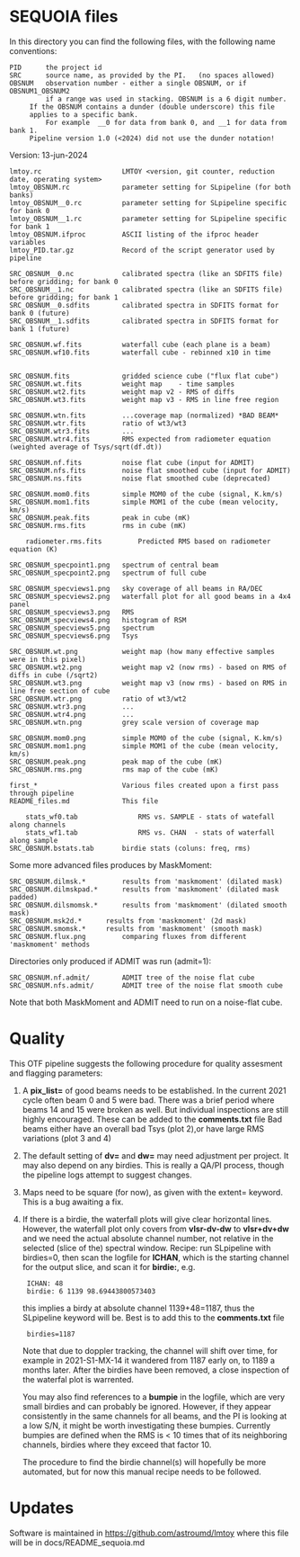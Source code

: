 # SEQUOIA files

In this directory you can find the following files, with the following name conventions:

    PID      the project id
    SRC      source name, as provided by the PI.   (no spaces allowed)
    OBSNUM   observation number - either a single OBSNUM, or if OBSNUM1_OBSNUM2
             if a range was used in stacking. OBSNUM is a 6 digit number.
	     If the OBSNUM contains a dunder (double underscore) this file
	     applies to a specific bank.
             For example  __0 for data from bank 0, and __1 for data from bank 1.
	     Pipeline version 1.0 (<2024) did not use the dunder notation!
        
Version:  13-jun-2024

	lmtoy.rc                    LMTOY <version, git counter, reduction date, operating system>
	lmtoy_OBSNUM.rc             parameter setting for SLpipeline (for both banks)
	lmtoy_OBSNUM__0.rc          parameter setting for SLpipeline specific for bank 0
	lmtoy_OBSNUM__1.rc          parameter setting for SLpipeline specific for bank 1
	lmtoy_OBSNUM.ifproc         ASCII listing of the ifproc header variables
	lmtoy_PID.tar.gz            Record of the script generator used by pipeline

	SRC_OBSNUM__0.nc            calibrated spectra (like an SDFITS file) before gridding; for bank 0
	SRC_OBSNUM__1.nc            calibrated spectra (like an SDFITS file) before gridding; for bank 1
	SRC_OBSNUM__0.sdfits        calibrated spectra in SDFITS format for bank 0 (future)
	SRC_OBSNUM__1.sdfits        calibrated spectra in SDFITS format for bank 1 (future)

	SRC_OBSNUM.wf.fits          waterfall cube (each plane is a beam)
	SRC_OBSNUM.wf10.fits        waterfall cube - rebinned x10 in time
	

	SRC_OBSNUM.fits             gridded science cube ("flux flat cube")
	SRC_OBSNUM.wt.fits          weight map    - time samples
	SRC_OBSNUM.wt2.fits         weight map v2 - RMS of diffs
	SRC_OBSNUM.wt3.fits         weight map v3 - RMS in line free region

	SRC_OBSNUM.wtn.fits         ...coverage map (normalized) *BAD BEAM*
	SRC_OBSNUM.wtr.fits         ratio of wt3/wt3
	SRC_OBSNUM.wtr3.fits        ...
	SRC_OBSNUM.wtr4.fits        RMS expected from radiometer equation (weighted average of Tsys/sqrt(df.dt))
	
	SRC_OBSNUM.nf.fits          noise flat cube (input for ADMIT)
	SRC_OBSNUM.nfs.fits         noise flat smoothed cube (input for ADMIT)
	SRC_OBSNUM.ns.fits          noise flat smoothed cube (deprecated)

	SRC_OBSNUM.mom0.fits        simple MOM0 of the cube (signal, K.km/s)
	SRC_OBSNUM.mom1.fits        simple MOM1 of the cube (mean velocity, km/s)
	SRC_OBSNUM.peak.fits        peak in cube (mK)
	SRC_OBSNUM.rms.fits         rms in cube (mK)

        radiometer.rms.fits         Predicted RMS based on radiometer equation (K)
	
	SRC_OBSNUM_specpoint1.png   spectrum of central beam
	SRC_OBSNUM_specpoint2.png   spectrum of full cube

	SRC_OBSNUM_specviews1.png   sky coverage of all beams in RA/DEC
	SRC_OBSNUM_specviews2.png   waterfall plot for all good beams in a 4x4 panel
	SRC_OBSNUM_specviews3.png   RMS
	SRC_OBSNUM_specviews4.png   histogram of RSM
	SRC_OBSNUM_specviews5.png   spectrum 
	SRC_OBSNUM_specviews6.png   Tsys
	
	SRC_OBSNUM.wt.png           weight map (how many effective samples were in this pixel)
	SRC_OBSNUM.wt2.png          weight map v2 (now rms) - based on RMS of diffs in cube (/sqrt2)
	SRC_OBSNUM.wt3.png          weight map v3 (now rms) - based on RMS in line free section of cube
	SRC_OBSNUM.wtr.png          ratio of wt3/wt2
	SRC_OBSNUM.wtr3.png         ...
	SRC_OBSNUM.wtr4.png         ...
	SRC_OBSNUM.wtn.png          grey scale version of coverage map
	
	SRC_OBSNUM.mom0.png         simple MOM0 of the cube (signal, K.km/s)
	SRC_OBSNUM.mom1.png         simple MOM1 of the cube (mean velocity, km/s)
	SRC_OBSNUM.peak.png         peak map of the cube (mK)
	SRC_OBSNUM.rms.png          rms map of the cube (mK)

	first_*                     Various files created upon a first pass through pipeline
	README_files.md             This file

        stats_wf0.tab               RMS vs. SAMPLE - stats of watefall along channels
        stats_wf1.tab               RMS vs. CHAN  - stats of waterfall along sample
	SRC_OBSNUM.bstats.tab       birdie stats (coluns: freq, rms)

Some more advanced files produces by MaskMoment:

	SRC_OBSNUM.dilmsk.*         results from 'maskmoment' (dilated mask)
	SRC_OBSNUM.dilmskpad.*      results from 'maskmoment' (dilated mask padded)
	SRC_OBSNUM.dilsmomsk.*	    results from 'maskmoment' (dilated smooth mask)
	SRC_OBSNUM.msk2d.*	    results from 'maskmoment' (2d mask)
	SRC_OBSNUM.smomsk.*	    results from 'maskmoment' (smooth mask)
	SRC_OBSNUM.flux.png         comparing fluxes from different 'maskmoment' methods


Directories only produced if ADMIT was run (admit=1):

	SRC_OBSNUM.nf.admit/        ADMIT tree of the noise flat cube
	SRC_OBSNUM.nfs.admit/       ADMIT tree of the noise flat smooth cube


Note that both MaskMoment and ADMIT need to run on a noise-flat cube.


# Quality

This OTF pipeline suggests the following procedure for quality assesment and flagging parameters:

1. A **pix_list=** of good beams needs to be established. In the current 2021 cycle often
   beam 0 and 5 were bad. There was a brief period where beams 14 and 15 were
   broken as well. But individual inspections are still highly encouraged. These
   can be added to the **comments.txt** file
   Bad beams either have an overall bad Tsys (plot 2),or have large RMS variations
   (plot 3 and 4)
   
2. The default setting of **dv=** and **dw=** may need adjustment per project. It may also
   depend on any birdies. This is really a QA/PI process, though the pipeline logs attempt
   to suggest changes.

3. Maps need to be square (for now), as given with the extent= keyword.
   This is a bug awaiting a fix.

4. If there is a birdie, the waterfall plots will give clear horizontal lines. 
   However, the waterfall plot only covers from **vlsr-dv-dw** to **vlsr+dv+dw**
   and we need the actual absolute channel number, not relative in the selected
   (slice of the) spectral window.
   Recipe:    run SLpipeline with birdies=0, then scan the logfile for **ICHAN**, which is
   the starting channel for the output slice, and scan it for **birdie:**, e.g.
   
        ICHAN: 48
        birdie: 6 1139 98.69443800573403
		
   this implies a birdy at absolute channel 1139+48=1187, thus the SLpipeline 
   keyword will be. Best is to add this to the **comments.txt** file
   
        birdies=1187
		
   Note that due to doppler tracking, the channel will shift over time, for example
   in 2021-S1-MX-14 it wandered from 1187 early on, to 1189 a months later.
   After the birdies have been removed, a close inspection of the waterfal plot
   is warrented.

   You may also find references to a **bumpie** in the logfile, which are very small birdies
   and can probably be ignored. However, if they appear consistently in the same channels
   for all beams, and the PI is looking at a low S/N, it might be worth investigating
   these bumpies. Currently bumpies are defined when the RMS is < 10 times that of its
   neighboring channels, birdies where they exceed that factor 10.
   
   The procedure to find the birdie channel(s) will hopefully be more automated, but
   for now this manual recipe needs to be followed.
   
# Updates

Software is maintained in https://github.com/astroumd/lmtoy where this file will be in docs/README_sequoia.md

